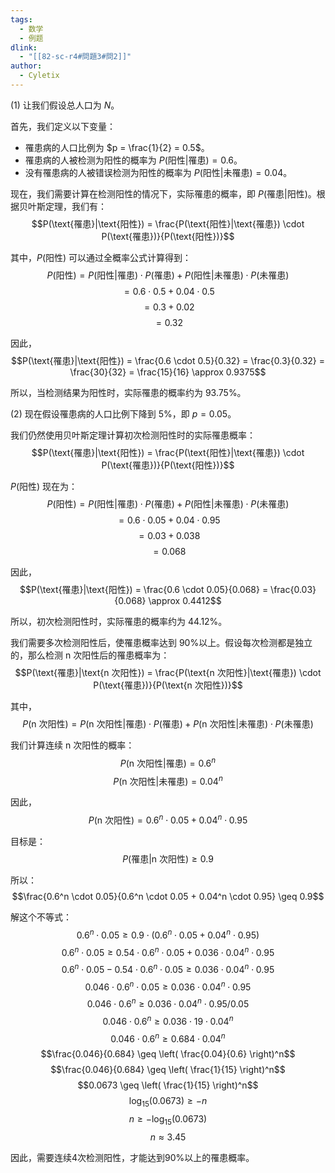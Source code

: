 ```yaml
---
tags:
  - 数学
  - 例题
dlink:
  - "[[82-sc-r4#問題3#問2]]"
author:
  - Cyletix
---
```

(1) 让我们假设总人口为 $N$。

首先，我们定义以下变量：
- 罹患病的人口比例为 $p = \frac{1}{2} = 0.5$。
- 罹患病的人被检测为阳性的概率为 $P(\text{阳性}|\text{罹患}) = 0.6$。
- 没有罹患病的人被错误检测为阳性的概率为 $P(\text{阳性}|\text{未罹患}) = 0.04$。

现在，我们需要计算在检测阳性的情况下，实际罹患的概率，即 $P(\text{罹患}|\text{阳性})$。根据贝叶斯定理，我们有：
$$P(\text{罹患}|\text{阳性}) = \frac{P(\text{阳性}|\text{罹患}) \cdot P(\text{罹患})}{P(\text{阳性})}$$

其中，$P(\text{阳性})$ 可以通过全概率公式计算得到：
$$P(\text{阳性}) = P(\text{阳性}|\text{罹患}) \cdot P(\text{罹患}) + P(\text{阳性}|\text{未罹患}) \cdot P(\text{未罹患})$$
$$= 0.6 \cdot 0.5 + 0.04 \cdot 0.5$$
$$= 0.3 + 0.02$$
$$= 0.32$$

因此，
$$P(\text{罹患}|\text{阳性}) = \frac{0.6 \cdot 0.5}{0.32} = \frac{0.3}{0.32} = \frac{30}{32} = \frac{15}{16} \approx 0.9375$$

所以，当检测结果为阳性时，实际罹患的概率约为 93.75%。

(2) 现在假设罹患病的人口比例下降到 5%，即 $p = 0.05$。

我们仍然使用贝叶斯定理计算初次检测阳性时的实际罹患概率：
$$P(\text{罹患}|\text{阳性}) = \frac{P(\text{阳性}|\text{罹患}) \cdot P(\text{罹患})}{P(\text{阳性})}$$

$P(\text{阳性})$ 现在为：
$$P(\text{阳性}) = P(\text{阳性}|\text{罹患}) \cdot P(\text{罹患}) + P(\text{阳性}|\text{未罹患}) \cdot P(\text{未罹患})$$
$$= 0.6 \cdot 0.05 + 0.04 \cdot 0.95$$
$$= 0.03 + 0.038$$
$$= 0.068$$

因此，
$$P(\text{罹患}|\text{阳性}) = \frac{0.6 \cdot 0.05}{0.068} = \frac{0.03}{0.068} \approx 0.4412$$

所以，初次检测阳性时，实际罹患的概率约为 44.12%。

我们需要多次检测阳性后，使罹患概率达到 90%以上。假设每次检测都是独立的，那么检测 n 次阳性后的罹患概率为：
$$P(\text{罹患}|\text{n 次阳性}) = \frac{P(\text{n 次阳性}|\text{罹患}) \cdot P(\text{罹患})}{P(\text{n 次阳性})}$$

其中，
$$P(\text{n 次阳性}) = P(\text{n 次阳性}|\text{罹患}) \cdot P(\text{罹患}) + P(\text{n 次阳性}|\text{未罹患}) \cdot P(\text{未罹患})$$

我们计算连续 n 次阳性的概率：
$$P(\text{n 次阳性}|\text{罹患}) = 0.6^n$$
$$P(\text{n 次阳性}|\text{未罹患}) = 0.04^n$$

因此，
$$P(\text{n 次阳性}) = 0.6^n \cdot 0.05 + 0.04^n \cdot 0.95$$

目标是：
$$P(\text{罹患}|\text{n 次阳性}) \geq 0.9$$

所以：
$$\frac{0.6^n \cdot 0.05}{0.6^n \cdot 0.05 + 0.04^n \cdot 0.95} \geq 0.9$$

解这个不等式：
$$0.6^n \cdot 0.05 \geq 0.9 \cdot (0.6^n \cdot 0.05 + 0.04^n \cdot 0.95)$$
$$0.6^n \cdot 0.05 \geq 0.54 \cdot 0.6^n \cdot 0.05 + 0.036 \cdot 0.04^n \cdot 0.95$$
$$0.6^n \cdot 0.05 - 0.54 \cdot 0.6^n \cdot 0.05 \geq 0.036 \cdot 0.04^n \cdot 0.95$$
$$0.046 \cdot 0.6^n \cdot 0.05 \geq 0.036 \cdot 0.04^n \cdot 0.95$$
$$0.046 \cdot 0.6^n \geq 0.036 \cdot 0.04^n \cdot 0.95 / 0.05$$
$$0.046 \cdot 0.6^n \geq 0.036 \cdot 19 \cdot 0.04^n$$
$$0.046 \cdot 0.6^n \geq 0.684 \cdot 0.04^n$$
$$\frac{0.046}{0.684} \geq \left( \frac{0.04}{0.6} \right)^n$$
$$\frac{0.046}{0.684} \geq \left( \frac{1}{15} \right)^n$$
$$0.0673 \geq \left( \frac{1}{15} \right)^n$$
$$\log_{15}(0.0673) \geq -n$$
$$n \geq -\log_{15}(0.0673)$$
$$n \approx 3.45$$

因此，需要连续4次检测阳性，才能达到90%以上的罹患概率。